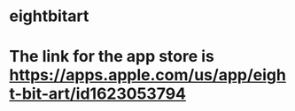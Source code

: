 # eightbitart
# The link for the app store is https://apps.apple.com/us/app/eight-bit-art/id1623053794
